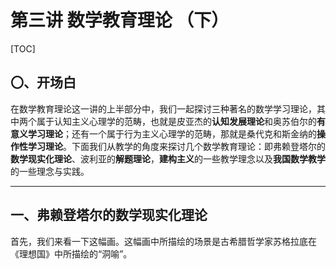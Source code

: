 # 第三讲 数学教育理论 （下）

[TOC]

## 

## 〇、开场白

在数学教育理论这一讲的上半部分中，我们一起探讨三种著名的数学学习理论，其中两个属于认知主义心理学的范畴，也就是皮亚杰的**认知发展理论**和奥苏伯尔的**有意义学习理论**；还有一个属于行为主义心理学的范畴，那就是桑代克和斯金纳的**操作性学习理论**。下面我们从教学的角度来探讨几个数学教育理论：即弗赖登塔尔的**数学现实化理论**、波利亚的**解题理论**，**建构主义**的一些教学理念以及**我国数学教学**的一些理念与实践。

---

## 一、弗赖登塔尔的数学现实化理论

首先，我们来看一下这幅画。这幅画中所描绘的场景是古希腊哲学家苏格拉底在《理想国》中所描绘的“洞喻”。